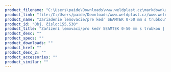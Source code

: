 ```yaml
---
product_filename: "C:\Users\paide\Downloads\www.weldplast.cz\markdown\zarizeni-lemovacipro-kedr-seamtek-0-50-mm-s-trubkou_pg=4.md"
product_link: "file:/C:/Users/paide/Downloads/www.weldplast.cz/www.weldplast.cz/sk/zarizeni-lemovacipro-kedr-seamtek-0-50-mm-s-trubkou_pg=4"
product_name: "Zariadenie lemovacie/pre kedr SEAMTEK 0-50 mm s trubkou"
product_id: "Obj. číslo:155.530"
product_title: "Zařízení lemovací/pro kedr SEAMTEK 0-50 mm s trubkou | Weldplast"
product_desc: ""
product_specs: ""
product_downloads: ""
product_href: ""
product_desc_2: ""
product_accessories: ""
product_similar: ""
---
```


